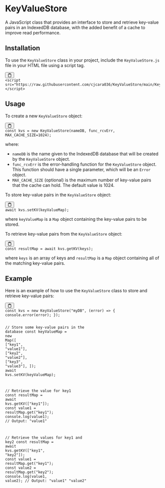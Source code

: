 <div class="markdown prose w-full break-words dark:prose-invert light">
  <h1>KeyValueStore</h1><p>A JavaScript class that provides an interface to store and retrieve key-value pairs in an IndexedDB database, with the added benefit of a cache to improve read performance.</p><h2>Installation</h2><p>To use the <code>KeyValueStore</code> class in your project, include the <code>KeyValueStore.js</code> file in your HTML file using a script tag.</p><pre><div class="bg-black mb-4 rounded-md"><div class="flex items-center relative text-gray-200 bg-gray-800 px-4 py-2 text-xs font-sans"><button class="flex ml-auto gap-2"><svg stroke="currentColor" fill="none" stroke-width="2" viewBox="0 0 24 24" stroke-linecap="round" stroke-linejoin="round" class="h-4 w-4" height="1em" width="1em" xmlns="http://www.w3.org/2000/svg"><path d="M16 4h2a2 2 0 0 1 2 2v14a2 2 0 0 1-2 2H6a2 2 0 0 1-2-2V6a2 2 0 0 1 2-2h2"></path><rect x="8" y="2" width="8" height="4" rx="1" ry="1"></rect></svg></div><div class="p-4 overflow-y-auto"><code class="!whitespace-pre-wrap hljs language-html"><span class="hljs-tag">&lt;<span class="hljs-name">script</span> <span class="hljs-attr">src</span>=<span class="hljs-string">"https://raw.githubusercontent.com/cjcara036/KeyValueStore/main/KeyValueStore_r0p02.js"</span>&gt;</span><span class="hljs-tag">&lt;/<span class="hljs-name">script</span>&gt;</span>
</code></div></div></pre><h2>Usage</h2><p>To create a new <code>KeyValueStore</code> object:</p><pre><div class="bg-black mb-4 rounded-md"><div class="flex items-center relative text-gray-200 bg-gray-800 px-4 py-2 text-xs font-sans"><button class="flex ml-auto gap-2"><svg stroke="currentColor" fill="none" stroke-width="2" viewBox="0 0 24 24" stroke-linecap="round" stroke-linejoin="round" class="h-4 w-4" height="1em" width="1em" xmlns="http://www.w3.org/2000/svg"><path d="M16 4h2a2 2 0 0 1 2 2v14a2 2 0 0 1-2 2H6a2 2 0 0 1-2-2V6a2 2 0 0 1 2-2h2"></path><rect x="8" y="2" width="8" height="4" rx="1" ry="1"></rect></svg></div><div class="p-4 overflow-y-auto"><code class="!whitespace-pre-wrap hljs language-javascript"><span class="hljs-keyword">const</span> kvs = <span class="hljs-keyword">new</span> <span class="hljs-title class_">KeyValueStore</span>(nameDB, func_rcvErr, <span class="hljs-variable constant_">MAX_CACHE_SIZE</span>=<span class="hljs-number">1024</span>);
</code></div></div></pre><p>where:</p><ul><li><code>nameDB</code> is the name given to the IndexedDB database that will be created by the <code>KeyValueStore</code> object.</li><li><code>func_rcvErr</code> is the error-handling function for the <code>KeyValueStore</code> object. This function should have a single parameter, which will be an <code>Error</code> object.</li><li><code>MAX_CACHE_SIZE</code> (optional) is the maximum number of key-value pairs that the cache can hold. The default value is 1024.</li></ul><p>To store key-value pairs in the <code>KeyValueStore</code> object:</p><pre><div class="bg-black mb-4 rounded-md"><div class="flex items-center relative text-gray-200 bg-gray-800 px-4 py-2 text-xs font-sans"><button class="flex ml-auto gap-2"><svg stroke="currentColor" fill="none" stroke-width="2" viewBox="0 0 24 24" stroke-linecap="round" stroke-linejoin="round" class="h-4 w-4" height="1em" width="1em" xmlns="http://www.w3.org/2000/svg"><path d="M16 4h2a2 2 0 0 1 2 2v14a2 2 0 0 1-2 2H6a2 2 0 0 1-2-2V6a2 2 0 0 1 2-2h2"></path><rect x="8" y="2" width="8" height="4" rx="1" ry="1"></rect></svg></div><div class="p-4 overflow-y-auto"><code class="!whitespace-pre-wrap hljs language-javascript"><span class="hljs-keyword">await</span> kvs.<span class="hljs-title function_">setKV</span>(keyValueMap);
</code></div></div></pre><p>where <code>keyValueMap</code> is a <code>Map</code> object containing the key-value pairs to be stored.</p><p>To retrieve key-value pairs from the <code>KeyValueStore</code> object:</p><pre><div class="bg-black mb-4 rounded-md"><div class="flex items-center relative text-gray-200 bg-gray-800 px-4 py-2 text-xs font-sans"><button class="flex ml-auto gap-2"><svg stroke="currentColor" fill="none" stroke-width="2" viewBox="0 0 24 24" stroke-linecap="round" stroke-linejoin="round" class="h-4 w-4" height="1em" width="1em" xmlns="http://www.w3.org/2000/svg"><path d="M16 4h2a2 2 0 0 1 2 2v14a2 2 0 0 1-2 2H6a2 2 0 0 1-2-2V6a2 2 0 0 1 2-2h2"></path><rect x="8" y="2" width="8" height="4" rx="1" ry="1"></rect></svg></div><div class="p-4 overflow-y-auto"><code class="!whitespace-pre-wrap hljs language-javascript"><span class="hljs-keyword">const</span> resultMap = <span class="hljs-keyword">await</span> kvs.<span class="hljs-title function_">getKV</span>(keys);
</code></div></div></pre><p>where <code>keys</code> is an array of keys and <code>resultMap</code> is a <code>Map</code> object containing all of the matching key-value pairs.</p><h2>Example</h2><p>Here is an example of how to use the <code>KeyValueStore</code> class to store and retrieve key-value pairs:</p><pre><div class="bg-black mb-4 rounded-md"><div class="flex items-center relative text-gray-200 bg-gray-800 px-4 py-2 text-xs font-sans"><button class="flex ml-auto gap-2"><svg stroke="currentColor" fill="none" stroke-width="2" viewBox="0 0 24 24" stroke-linecap="round" stroke-linejoin="round" class="h-4 w-4" height="1em" width="1em" xmlns="http://www.w3.org/2000/svg"><path d="M16 4h2a2 2 0 0 1 2 2v14a2 2 0 0 1-2 2H6a2 2 0 0 1-2-2V6a2 2 0 0 1 2-2h2"></path><rect x="8" y="2" width="8" height="4" rx="1" ry="1"></rect></svg></div><div class="p-4 overflow-y-auto"><code class="!whitespace-pre-wrap hljs language-javascript"><span class="hljs-keyword">const</span> kvs = <span class="hljs-keyword">new</span> <span class="hljs-title class_">KeyValueStore</span>(<span class="hljs-string">"myDB"</span>, <span class="hljs-function">(<span class="hljs-params">error</span>) =&gt;</span> { <span class="hljs-variable language_">console</span>.<span class="hljs-title function_">error</span>(error); });

<span class="hljs-comment">// Store some key-value pairs in the database</span>
<span class="hljs-keyword">const</span> keyValueMap = <span class="hljs-keyword">new</span> <span class="hljs-title class_">Map</span>([
  [<span class="hljs-string">"key1"</span>, <span class="hljs-string">"value1"</span>],
  [<span class="hljs-string">"key2"</span>, <span class="hljs-string">"value2"</span>],
  [<span class="hljs-string">"key3"</span>, <span class="hljs-string">"value3"</span>],
]);
<span class="hljs-keyword">await</span> kvs.<span class="hljs-title function_">setKV</span>(keyValueMap);

<span class="hljs-comment">// Retrieve the value for key1</span>
<span class="hljs-keyword">const</span> resultMap = <span class="hljs-keyword">await</span> kvs.<span class="hljs-title function_">getKV</span>([<span class="hljs-string">"key1"</span>]);
<span class="hljs-keyword">const</span> value1 = resultMap.<span class="hljs-title function_">get</span>(<span class="hljs-string">"key1"</span>);
<span class="hljs-variable language_">console</span>.<span class="hljs-title function_">log</span>(value1); <span class="hljs-comment">// Output: "value1"</span>

<span class="hljs-comment">// Retrieve the values for key1 and key2</span>
<span class="hljs-keyword">const</span> resultMap = <span class="hljs-keyword">await</span> kvs.<span class="hljs-title function_">getKV</span>([<span class="hljs-string">"key1"</span>, <span class="hljs-string">"key2"</span>]);
<span class="hljs-keyword">const</span> value1 = resultMap.<span class="hljs-title function_">get</span>(<span class="hljs-string">"key1"</span>);
<span class="hljs-keyword">const</span> value2 = resultMap.<span class="hljs-title function_">get</span>(<span class="hljs-string">"key2"</span>);
<span class="hljs-variable language_">console</span>.<span class="hljs-title function_">log</span>(value1, value2); <span class="hljs-comment">// Output: "value1" "value2"</span>
</code></div></div></pre>
